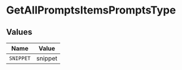 # GetAllPromptsItemsPromptsType


## Values

| Name      | Value     |
| --------- | --------- |
| `SNIPPET` | snippet   |